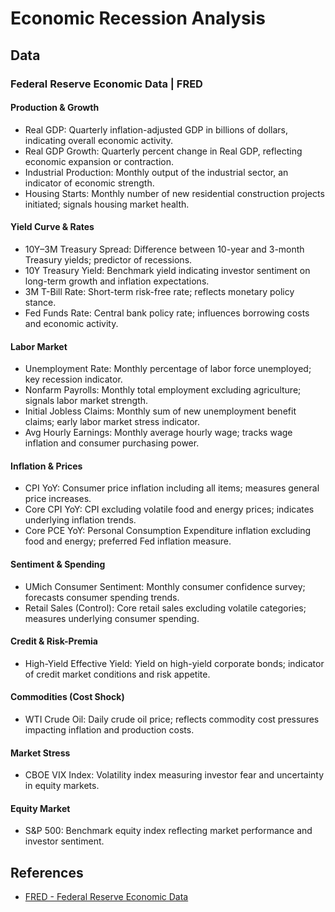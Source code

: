 # Economic Recession Analysis

## Data

### Federal Reserve Economic Data | FRED

#### Production & Growth
- Real GDP: Quarterly inflation-adjusted GDP in billions of dollars, indicating overall economic activity.
- Real GDP Growth: Quarterly percent change in Real GDP, reflecting economic expansion or contraction.
- Industrial Production: Monthly output of the industrial sector, an indicator of economic strength.
- Housing Starts: Monthly number of new residential construction projects initiated; signals housing market health.

#### Yield Curve & Rates
- 10Y–3M Treasury Spread: Difference between 10-year and 3-month Treasury yields; predictor of recessions.
- 10Y Treasury Yield: Benchmark yield indicating investor sentiment on long-term growth and inflation expectations.
- 3M T-Bill Rate: Short-term risk-free rate; reflects monetary policy stance.
- Fed Funds Rate: Central bank policy rate; influences borrowing costs and economic activity.

#### Labor Market
- Unemployment Rate: Monthly percentage of labor force unemployed; key recession indicator.
- Nonfarm Payrolls: Monthly total employment excluding agriculture; signals labor market strength.
- Initial Jobless Claims: Monthly sum of new unemployment benefit claims; early labor market stress indicator.
- Avg Hourly Earnings: Monthly average hourly wage; tracks wage inflation and consumer purchasing power.

#### Inflation & Prices
- CPI YoY: Consumer price inflation including all items; measures general price increases.
- Core CPI YoY: CPI excluding volatile food and energy prices; indicates underlying inflation trends.
- Core PCE YoY: Personal Consumption Expenditure inflation excluding food and energy; preferred Fed inflation measure.

#### Sentiment & Spending
- UMich Consumer Sentiment: Monthly consumer confidence survey; forecasts consumer spending trends.
- Retail Sales (Control): Core retail sales excluding volatile categories; measures underlying consumer spending.

#### Credit & Risk-Premia
- High-Yield Effective Yield: Yield on high-yield corporate bonds; indicator of credit market conditions and risk appetite.

#### Commodities (Cost Shock)
- WTI Crude Oil: Daily crude oil price; reflects commodity cost pressures impacting inflation and production costs.

#### Market Stress
- CBOE VIX Index: Volatility index measuring investor fear and uncertainty in equity markets.

#### Equity Market
- S&P 500: Benchmark equity index reflecting market performance and investor sentiment.

## References

- [FRED - Federal Reserve Economic Data](https://fred.stlouisfed.org/)

